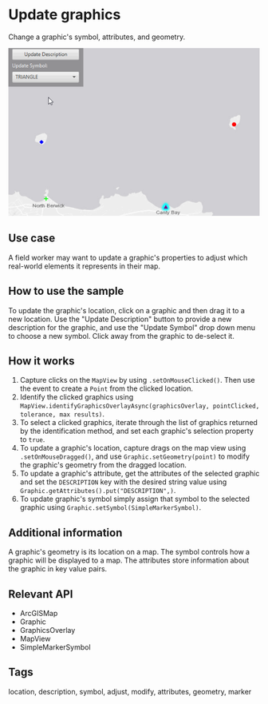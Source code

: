 # Update graphics

Change a graphic's symbol, attributes, and geometry.

![Image of Update Graphics](UpdateGraphics.png)

## Use case

A field worker may want to update a graphic's properties to adjust which real-world elements it represents in their map.

## How to use the sample

To update the graphic's location, click on a graphic and then drag it to a new location. Use the "Update Description" button to provide a new description for the graphic, and use the "Update Symbol" drop down menu to choose a new symbol. Click away from the graphic to de-select it. 

## How it works

1. Capture clicks on the `MapView` by using `.setOnMouseClicked()`. Then use the event to create a `Point` from the clicked location. 
2. Identify the clicked graphics using `MapView.identifyGraphicsOverlayAsync(graphicsOverlay, pointClicked, tolerance, max results)`.
3. To select a clicked graphics, iterate through the list of graphics returned by the identification method, and set each graphic's selection property to `true`.
4. To update a graphic's location, capture drags on the map view using `.setOnMouseDragged()`, and use `Graphic.setGeometry(point)` to modify the graphic's geometry from the dragged location.
5. To update a graphic's attribute, get the attributes of the selected graphic and set the `DESCRIPTION` key with the desired string value using `Graphic.getAttributes().put("DESCRIPTION",)`.
6. To update graphic's symbol simply assign that symbol to the selected graphic using `Graphic.setSymbol(SimpleMarkerSymbol)`.

## Additional information

A graphic's geometry is its location on a map. The symbol controls how a graphic will be displayed to a map. The attributes store information about the graphic in key value pairs. 

## Relevant API

* ArcGISMap
* Graphic
* GraphicsOverlay
* MapView
* SimpleMarkerSymbol

## Tags

location, description, symbol, adjust, modify, attributes, geometry, marker
